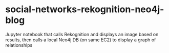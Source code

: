 # social-networks-rekognition-neo4j-blog
Jupyter notebook that calls Rekognition and displays an image based on results, then calls a local Neo4j DB (on same EC2) to display a graph of relationships 
